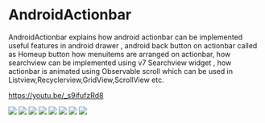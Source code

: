 # AndroidActionbar
AndroidActionbar explains how android actionbar can be implemented useful features in android drawer , android back button on actionbar called as Homeup button how menuitems are arranged on actionbar, how searchview can be implemented using v7 Searchview widget , how actionbar is animated using Observable scroll which can be used in Listview,Recyclerview,GridView,ScrollView etc.  

https://youtu.be/_s9ifufzRd8

<img src="/sample1.png"/>

<img src="/sample2.png"/>

<img src="/sample3.png"/>

<img src="/sample4.png"/>

<img src="/sample5.png"/>

<img src="/sample6.png"/>

<img src="/sample7.png"/>

<img src="/sample8.png"/>
